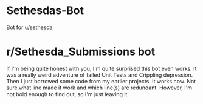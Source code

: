 # Sethesdas-Bot
Bot for u/sethesda


# r/Sethesda_Submissions bot


If I'm being quite honest with you, I'm quite surprised this bot even works. It was a really weird adventure of failed Unit Tests and Crippling depression. Then I just borrowed some code from my earlier projects. It works now. Not sure what line made it work and which line(s) are redundant. However, I'm not bold enough to find out, so I'm just leaving it.
